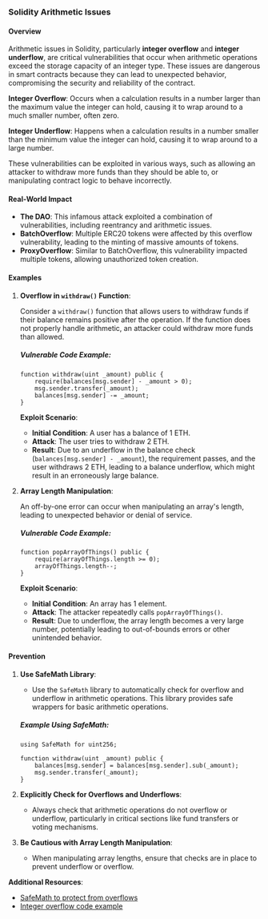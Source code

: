 ### Solidity Arithmetic Issues

#### Overview

Arithmetic issues in Solidity, particularly **integer overflow** and **integer underflow**, are critical vulnerabilities that occur when arithmetic operations exceed the storage capacity of an integer type. These issues are dangerous in smart contracts because they can lead to unexpected behavior, compromising the security and reliability of the contract.

**Integer Overflow**: Occurs when a calculation results in a number larger than the maximum value the integer can hold, causing it to wrap around to a much smaller number, often zero.

**Integer Underflow**: Happens when a calculation results in a number smaller than the minimum value the integer can hold, causing it to wrap around to a large number.

These vulnerabilities can be exploited in various ways, such as allowing an attacker to withdraw more funds than they should be able to, or manipulating contract logic to behave incorrectly.

#### Real-World Impact

- **The DAO**: This infamous attack exploited a combination of vulnerabilities, including reentrancy and arithmetic issues.
- **BatchOverflow**: Multiple ERC20 tokens were affected by this overflow vulnerability, leading to the minting of massive amounts of tokens.
- **ProxyOverflow**: Similar to BatchOverflow, this vulnerability impacted multiple tokens, allowing unauthorized token creation.

#### Examples

1. **Overflow in `withdraw()` Function**:

   Consider a `withdraw()` function that allows users to withdraw funds if their balance remains positive after the operation. If the function does not properly handle arithmetic, an attacker could withdraw more funds than allowed.

   ##### Vulnerable Code Example:
   ```solidity
   function withdraw(uint _amount) public {
       require(balances[msg.sender] - _amount > 0);
       msg.sender.transfer(_amount);
       balances[msg.sender] -= _amount;
   }
   ```

   **Exploit Scenario**:
   - **Initial Condition**: A user has a balance of 1 ETH.
   - **Attack**: The user tries to withdraw 2 ETH.
   - **Result**: Due to an underflow in the balance check (`balances[msg.sender] - _amount`), the requirement passes, and the user withdraws 2 ETH, leading to a balance underflow, which might result in an erroneously large balance.

2. **Array Length Manipulation**:

   An off-by-one error can occur when manipulating an array's length, leading to unexpected behavior or denial of service.

   ##### Vulnerable Code Example:
   ```solidity
   function popArrayOfThings() public {
       require(arrayOfThings.length >= 0);
       arrayOfThings.length--;
   }
   ```

   **Exploit Scenario**:
   - **Initial Condition**: An array has 1 element.
   - **Attack**: The attacker repeatedly calls `popArrayOfThings()`.
   - **Result**: Due to underflow, the array length becomes a very large number, potentially leading to out-of-bounds errors or other unintended behavior.



#### Prevention

1. **Use SafeMath Library**:
   - Use the `SafeMath` library to automatically check for overflow and underflow in arithmetic operations. This library provides safe wrappers for basic arithmetic operations.

   ##### Example Using SafeMath:
   ```solidity
   using SafeMath for uint256;

   function withdraw(uint _amount) public {
       balances[msg.sender] = balances[msg.sender].sub(_amount);
       msg.sender.transfer(_amount);
   }
   ```

2. **Explicitly Check for Overflows and Underflows**:
   - Always check that arithmetic operations do not overflow or underflow, particularly in critical sections like fund transfers or voting mechanisms.

3. **Be Cautious with Array Length Manipulation**:
   - When manipulating array lengths, ensure that checks are in place to prevent underflow or overflow.





**Additional Resources**:

*   [SafeMath to protect from overflows](https://ethereumdev.io/safemath-protect-overflows/)
*   [Integer overflow code example](https://github.com/trailofbits/not-so-smart-contracts/tree/master/integer_overflow)

